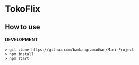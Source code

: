 # TokoFlix

## How to use
#### DEVELOPMENT
```
> git clone https://github.com/bambangramadhan/Mini-Project
> npm install
> npm start
```
